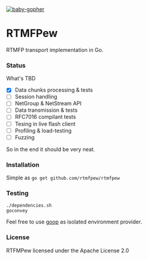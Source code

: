 [![baby-gopher](http://www.babygopher.org/images/babygopher-badge.png)](http://www.babygopher.org)

RTMFPew
========

RTMFP transport implementation in Go.

### Status
What's TBD
 - [x] Data chunks processing & tests
 - [ ] Session handling
 - [ ] NetGroup & NetStream API
 - [ ] Data transmission & tests
 - [ ] RFC7016 compilant tests
 - [ ] Tesing in live flash client
 - [ ] Profiling & load-testing
 - [ ] Fuzzing

So in the end it should be very neat.

### Installation
Simple as
``` go get github.com/rtmfpew/rtmfpew ```

### Testing
```
./dependencies.sh
goconvey
```

Feel free to use [goop](https://github.com/nitrous-io/goop) as isolated environment provider.

### License
RTFMPew licensed under the Apache License 2.0

